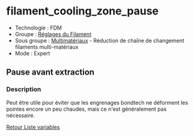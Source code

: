 # filament_cooling_zone_pause

* Technologie : FDM
* Groupe : [Réglages du Filament](../filament_settings/filament_settings.md)
* Sous groupe : [Multimatériaux](../filament_settings/filament_settings.md#multimatériaux) - Réduction de chaîne de changement filaments multi-matériaux
* Mode : Expert

## Pause avant extraction

### Description

Peut être utile pour éviter que les engrenages bondtech ne déforment les pointes encore un peu chaudes, mais ce n'est généralement pas nécessaire.

[Retour Liste variables](variable_list.md)